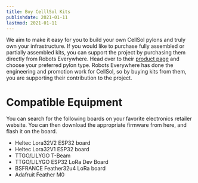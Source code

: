 ```yaml
---
title: Buy CelllSol Kits
publishdate: 2021-01-11
lastmod: 2021-01-11
---
```


We aim to make it easy for you to build your own CellSol pylons and truly own your infrastructure. If you would like to purchase fully assembled or partially assembled kits, you can support the project by
purchasing them directly from Robots Everywhere. Head over to their [product page](http://f3.to/products/?category=cellsol) and choose your preferred pylon type. Robots Everywhere has done the engineering
and promotion work for CellSol, so by buying kits from them, you are supporting their contribution to the project.

# Compatible Equipment

You can search for the following boards on your favorite electronics retailer website.  You can then download the appropriate firmware from here, and flash it on the board.

* Heltec Lora32V2 ESP32 board
* Heltec Lora32V1 ESP32 board
* TTGO/LILYGO T-Beam
* TTGO/LILYGO ESP32 LoRa Dev Board
* BSFRANCE Feather32u4 LoRa board
* Adafruit Feather M0
